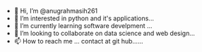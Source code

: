 - 👋 Hi, I’m @anugrahmasih261
- 👀 I’m interested in python and it's applications...
- 🌱 I’m currently learning software develpment ...
- 💞️ I’m looking to collaborate on data science and web design...
- 📫 How to reach me ...
contact at  git hub......

<!---
anugrahmasih261/anugrahmasih261 is a ✨ special ✨ repository because its `README.md` (this file) appears on your GitHub profile.
You can click the Preview link to take a look at your changes.
--->
